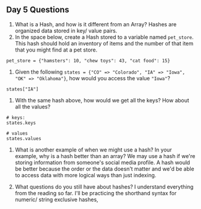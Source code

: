 ## Day 5 Questions

1. What is a Hash, and how is it different from an Array?
Hashes are organized data stored in key/ value pairs.
1. In the space below, create a Hash stored to a variable named `pet_store`.  This hash should hold an inventory of items and the number of that item that you might find at a pet store.
```
pet_store = {"hamsters": 10, "chew toys": 43, "cat food": 15}
```

1. Given the following `states = {"CO" => "Colorado", "IA" => "Iowa", "OK" => "Oklahoma"}`, how would you access the value `"Iowa"`?
```
states["IA"]
```

1. With the same hash above, how would we get all the keys?  How about all the values?
```
# keys:
states.keys

# values
states.values
```

1. What is another example of when we might use a hash?  In your example, why is a hash better than an array?
We may use a hash if we're storing information from someone's social media profile. A hash would be better because the order or the data doesn't matter and we'd be able to access data with more logical ways than just indexing.

1. What questions do you still have about hashes?
I understand everything from the reading so far. I'll be practicing the shorthand syntax for numeric/ string exclusive hashes,
